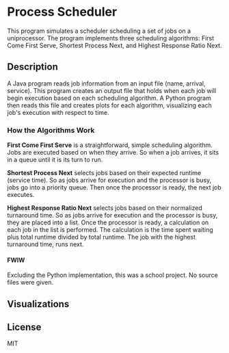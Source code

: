 # Process Scheduler

This program simulates a scheduler scheduling a set of jobs on a uniprocessor. The program implements three scheduling algorithms: First Come First Serve, Shortest Process Next, and Highest Response Ratio Next.     

## Description

A Java program reads job information from an input file (name, arrival, service). This program creates an output file that holds when each job will begin execution based on each scheduling algorithm. A Python program then reads this file and creates plots for each algorithm, visualizing each job's execution with respect to time.

### How the Algorithms Work

**First Come First Serve** is a straightforward, simple scheduling algorithm. Jobs are executed based on when they arrive. So when a job arrives, it sits in a queue until it is its turn to run. 

**Shortest Process Next** selects jobs based on their expected runtime (service time). So as jobs arrive for execution and the processor is busy, jobs go into a priority queue. Then once the processor is ready, the next job executes.

**Highest Response Ratio Next** selects jobs based on their normalized turnaround time. So as jobs arrive for execution and the processor is busy, they are placed into a list. Once the processor is ready, a calculation on each job in the list is performed. The calculation is the time spent waiting plus total runtime divided by total runtime. The job with the highest turnaround time, runs next.

#### FWIW

Excluding the Python implementation, this was a school project. No source files were given.

## Visualizations

## License

MIT